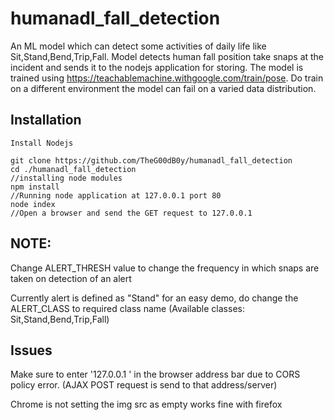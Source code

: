 # humanadl_fall_detection
An ML model which can detect some activities of daily life like Sit,Stand,Bend,Trip,Fall. Model detects human fall position take snaps at the incident and sends it to the nodejs application for storing. The model is trained using https://teachablemachine.withgoogle.com/train/pose. Do train on a different environment the model can fail on a varied data distribution.

## Installation

```
Install Nodejs 

git clone https://github.com/TheG00dB0y/humanadl_fall_detection
cd ./humanadl_fall_detection
//installing node modules
npm install 
//Running node application at 127.0.0.1 port 80
node index  
//Open a browser and send the GET request to 127.0.0.1 
```
## NOTE:
Change ALERT_THRESH value to change the frequency in which snaps are taken on detection of an alert

Currently alert is defined as "Stand" for an easy demo, do change the ALERT_CLASS to required class name (Available classes: Sit,Stand,Bend,Trip,Fall)

## Issues
Make sure to enter '127.0.0.1 ' in the browser address bar due to CORS policy error. (AJAX POST request is send to that address/server)

Chrome is not setting the img src as empty works fine with firefox
